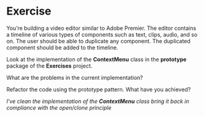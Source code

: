 # Exercise

You’re building a video editor similar to Adobe Premier. The editor contains a timeline of various types of components such as text, clips, audio, and so on. The user should be able to duplicate any component. The duplicated component should be added to the timeline.

Look at the implementation of the **ContextMenu** class in the **prototype** package of the **Exercises** project.

What are the problems in the current implementation?

Refactor the code using the prototype pattern. What have you achieved?

*I've clean the implementation of the **ContextMenu** class bring it back in compliance with the open/clone principle*
